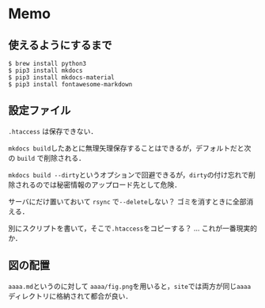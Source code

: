# Memo

## 使えるようにするまで
```
$ brew install python3
$ pip3 install mkdocs
$ pip3 install mkdocs-material
$ pip3 install fontawesome-markdown
```

## 設定ファイル
`.htaccess` は保存できない．

`mkdocs build`したあとに無理矢理保存することはできるが，デフォルトだと次の `build` で削除される．

`mkdocs build --dirty`というオプションで回避できるが，`dirty`の付け忘れで削除されるのでは秘密情報のアップロード先として危険．

サーバにだけ置いておいて `rsync` で`--delete`しない？
ゴミを消すときに全部消える．

別にスクリプトを書いて，そこで`.htaccess`をコピーする？
... これが一番現実的か．

## 図の配置

`aaaa.md`というのに対して
`aaaa/fig.png`を用いると，`site`では両方が同じ`aaaa`ディレクトリに格納されて都合が良い．

